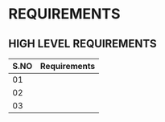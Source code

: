 # REQUIREMENTS

## HIGH LEVEL REQUIREMENTS

|S.NO|Requirements|
|----|------------|
|01||
|02||
|03||
